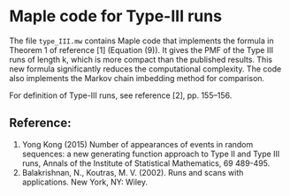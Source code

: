 # Maple code for Type-III runs

The file `type_III.mw` contains Maple code that implements the formula in Theorem 1 of reference [1] (Equation (9)).  It gives the PMF of the Type III runs of length k, which is more compact than the published
results. This new formula significantly reduces the computational complexity. The code also implements the Markov chain imbedding method for comparison.

For definition of Type-III runs, see reference [2], pp. 155–156.

## Reference:
1. Yong Kong (2015) Number of appearances of events in random sequences: a new generating function approach to Type II and Type III runs, Annals of the Institute of Statistical Mathematics, 69 489-495. 
2. Balakrishnan, N., Koutras, M. V. (2002). Runs and scans with applications. New York, NY: Wiley.
